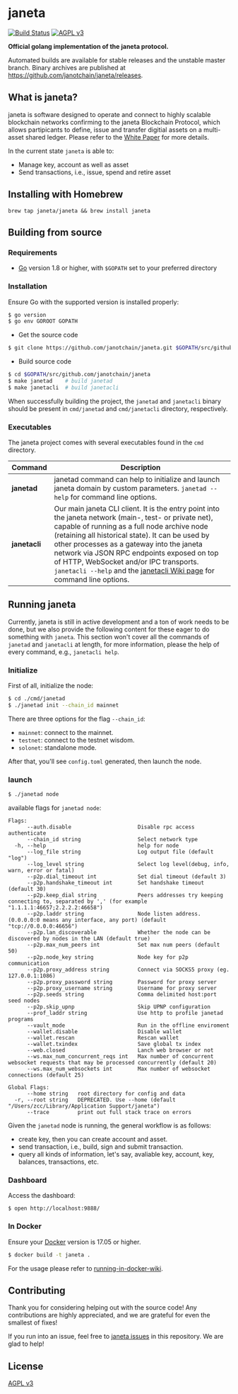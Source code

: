 janeta
======

[![Build Status](https://travis-ci.org/janeta/janeta.svg)](https://travis-ci.org/janeta/janeta) [![AGPL v3](https://img.shields.io/badge/license-AGPL%20v3-brightgreen.svg)](./LICENSE)

**Official golang implementation of the janeta protocol.**

Automated builds are available for stable releases and the unstable master branch. Binary archives are published at https://github.com/janotchain/janeta/releases.

## What is janeta?

janeta is software designed to operate and connect to highly scalable blockchain networks confirming to the janeta Blockchain Protocol, which allows partipicants to define, issue and transfer digitial assets on a multi-asset shared ledger. Please refer to the [White Paper](https://github.com/janeta/wiki/blob/master/White-Paper/%E6%AF%94%E5%8E%9F%E9%93%BE%E6%8A%80%E6%9C%AF%E7%99%BD%E7%9A%AE%E4%B9%A6-%E8%8B%B1%E6%96%87%E7%89%88.md) for more details.

In the current state `janeta` is able to:

- Manage key, account as well as asset
- Send transactions, i.e., issue, spend and retire asset

## Installing with Homebrew

```
brew tap janeta/janeta && brew install janeta
```

## Building from source

### Requirements

- [Go](https://golang.org/doc/install) version 1.8 or higher, with `$GOPATH` set to your preferred directory

### Installation

Ensure Go with the supported version is installed properly:

```bash
$ go version
$ go env GOROOT GOPATH
```

- Get the source code

``` bash
$ git clone https://github.com/janotchain/janeta.git $GOPATH/src/github.com/janotchain/janeta
```

- Build source code

``` bash
$ cd $GOPATH/src/github.com/janotchain/janeta
$ make janetad    # build janetad
$ make janetacli  # build janetacli
```

When successfully building the project, the `janetad` and `janetacli` binary should be present in `cmd/janetad` and `cmd/janetacli` directory, respectively.

### Executables

The janeta project comes with several executables found in the `cmd` directory.

| Command      | Description                                                  |
| ------------ | ------------------------------------------------------------ |
| **janetad**   | janetad command can help to initialize and launch janeta domain by custom parameters. `janetad --help` for command line options. |
| **janetacli** | Our main janeta CLI client. It is the entry point into the janeta network (main-, test- or private net), capable of running as a full node archive node (retaining all historical state). It can be used by other processes as a gateway into the janeta network via JSON RPC endpoints exposed on top of HTTP, WebSocket and/or IPC transports. `janetacli --help` and the [janetacli Wiki page](https://github.com/janotchain/janeta/wiki/Command-Line-Options) for command line options. |

## Running janeta

Currently, janeta is still in active development and a ton of work needs to be done, but we also provide the following content for these eager to do something with `janeta`. This section won't cover all the commands of `janetad` and `janetacli` at length, for more information, please the help of every command, e.g., `janetacli help`.

### Initialize

First of all, initialize the node:

```bash
$ cd ./cmd/janetad
$ ./janetad init --chain_id mainnet
```

There are three options for the flag `--chain_id`:

- `mainnet`: connect to the mainnet.
- `testnet`: connect to the testnet wisdom.
- `solonet`: standalone mode.

After that, you'll see `config.toml` generated, then launch the node.

### launch

``` bash
$ ./janetad node
```

available flags for `janetad node`:

```
Flags:
      --auth.disable                     Disable rpc access authenticate
      --chain_id string                  Select network type
  -h, --help                             help for node
      --log_file string                  Log output file (default "log")
      --log_level string                 Select log level(debug, info, warn, error or fatal)
      --p2p.dial_timeout int             Set dial timeout (default 3)
      --p2p.handshake_timeout int        Set handshake timeout (default 30)
      --p2p.keep_dial string             Peers addresses try keeping connecting to, separated by ',' (for example "1.1.1.1:46657;2.2.2.2:46658")
      --p2p.laddr string                 Node listen address. (0.0.0.0:0 means any interface, any port) (default "tcp://0.0.0.0:46656")
      --p2p.lan_discoverable             Whether the node can be discovered by nodes in the LAN (default true)
      --p2p.max_num_peers int            Set max num peers (default 50)
      --p2p.node_key string              Node key for p2p communication
      --p2p.proxy_address string         Connect via SOCKS5 proxy (eg. 127.0.0.1:1086)
      --p2p.proxy_password string        Password for proxy server
      --p2p.proxy_username string        Username for proxy server
      --p2p.seeds string                 Comma delimited host:port seed nodes
      --p2p.skip_upnp                    Skip UPNP configuration
      --prof_laddr string                Use http to profile janetad programs
      --vault_mode                       Run in the offline enviroment
      --wallet.disable                   Disable wallet
      --wallet.rescan                    Rescan wallet
      --wallet.txindex                   Save global tx index
      --web.closed                       Lanch web browser or not
      --ws.max_num_concurrent_reqs int   Max number of concurrent websocket requests that may be processed concurrently (default 20)
      --ws.max_num_websockets int        Max number of websocket connections (default 25)

Global Flags:
      --home string   root directory for config and data
  -r, --root string   DEPRECATED. Use --home (default "/Users/zcc/Library/Application Support/janeta")
      --trace         print out full stack trace on errors
```

Given the `janetad` node is running, the general workflow is as follows:

- create key, then you can create account and asset.
- send transaction, i.e., build, sign and submit transaction.
- query all kinds of information, let's say, avaliable key, account, key, balances, transactions, etc.

### Dashboard

Access the dashboard:

```
$ open http://localhost:9888/
```

### In Docker

Ensure your [Docker](https://www.docker.com/) version is 17.05 or higher.

```bash
$ docker build -t janeta .
```

For the usage please refer to [running-in-docker-wiki](https://github.com/janotchain/janeta/wiki/Running-in-Docker).

## Contributing

Thank you for considering helping out with the source code! Any contributions are highly appreciated, and we are grateful for even the smallest of fixes!

If you run into an issue, feel free to [janeta issues](https://github.com/janotchain/janeta/issues/) in this repository. We are glad to help!

## License

[AGPL v3](./LICENSE)
